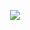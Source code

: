 <p align="center">
  <a href="https://spotify-github-profile.vercel.app/api/view?uid=7t0psy9kagwu7irf6i544sl9d&redirect=true">
    <img src="https://spotify-github-profile.vercel.app/api/view?uid=7t0psy9kagwu7irf6i544sl9d&cover_image=true&theme=default&show_offline=false&background_color=121212&interchange=false&bar_color=448410&bar_color_cover=true" />
  </a>
</p>


